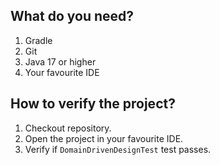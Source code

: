 ## What do you need?
1. Gradle
2. Git
3. Java 17 or higher
4. Your favourite IDE

## How to verify the project?
1. Checkout repository.
2. Open the project in your favourite IDE.
3. Verify if `DomainDrivenDesignTest` test passes.